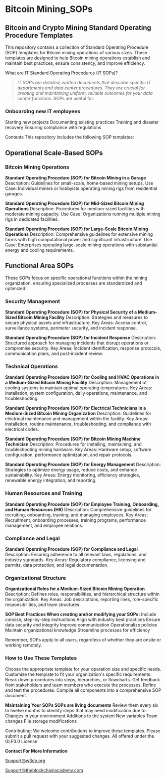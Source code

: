 # **Bitcoin Mining_SOPs**
## **Bitcoin and Crypto Mining Standard Operating Procedure Templates**


This repository contains a collection of Standard Operating Procedure (SOP) templates for Bitcoin mining operations of various sizes. These templates are designed to help Bitcoin mining operations establish and maintain best practices, ensure consistency, and improve efficiency.


What are IT Standard Operating Procedures (IT SOPs)? 
> *IT SOPs are detailed, written documents that describe specific IT departments and data center procedures. They are crucial for creating and maintaining uniform, reliable outcomes for your data center functions.*
SOPs are useful for:


### Onboarding new IT employees 
Starting new projects Documenting existing practices 
Training and disaster recovery 
Ensuring compliance with regulations


Contents This repository includes the following SOP templates:

## Operational Scale-Based SOPs

### Bitcoin Mining Operations
**Standard Operating Procedure (SOP) for Bitcoin Mining in a Garage**
  Description: Guidelines for small-scale, home-based mining setups.
  Use Case: Individual miners or hobbyists operating mining rigs from residential garages.

**Standard Operating Procedure (SOP) for Mid-Sized Bitcoin Mining Operations**
  Description: Procedures for medium-sized facilities with moderate mining capacity.
  Use Case: Organizations running multiple mining rigs in dedicated facilities.

**Standard Operating Procedure (SOP) for Large-Scale Bitcoin Mining Operations**
  Description: Comprehensive guidelines for extensive mining farms with high computational power and significant infrastructure.
  Use Case: Enterprises operating large-scale mining operations with substantial energy and cooling requirements.

## Functional Area SOPs
These SOPs focus on specific operational functions within the mining organization, ensuring specialized processes are standardized and optimized.

### Security Management
**Standard Operating Procedure (SOP) for Physical Security of a Medium-Sized Bitcoin Mining Facility**
  Description: Strategies and measures to secure physical assets and infrastructure.
  Key Areas: Access control, surveillance systems, perimeter security, and incident response.
  
**Standard Operating Procedure (SOP) for Incident Response**
  Description: Structured approach for managing incidents that disrupt operations or compromise security.
  Key Areas: Incident identification, response protocols, communication plans, and post-incident review.

### Technical Operations
**Standard Operating Procedure (SOP) for Cooling and HVAC Operations in a Medium-Sized Bitcoin Mining Facility**
  Description: Management of cooling systems to maintain optimal operating temperatures.
  Key Areas: Installation, system configuration, daily operations, maintenance, and troubleshooting.

**Standard Operating Procedure (SOP) for Electrical Technicians in a Medium-Sized Bitcoin Mining Organization**
  Description: Guidelines for electrical maintenance and management within the facility.
  Key Areas: Installation, routine maintenance, troubleshooting, and compliance with electrical codes.

**Standard Operating Procedure (SOP) for Bitcoin Mining Machine Technician**
  Description: Procedures for installing, maintaining, and troubleshooting mining hardware.
  Key Areas: Hardware setup, software configuration, performance optimization, and repair protocols.

**Standard Operating Procedure (SOP) for Energy Management**
  Description: Strategies to optimize energy usage, reduce costs, and enhance sustainability.
  Key Areas: Energy monitoring, efficiency strategies, renewable energy integration, and reporting.

### Human Resources and Training
**Standard Operating Procedure (SOP) for Employee Training, Onboarding, and Human Resources (HR)**
  Description: Comprehensive guidelines for recruiting, onboarding, training, and managing employees.
  Key Areas: Recruitment, onboarding processes, training programs, performance management, and employee relations.

### Compliance and Legal
**Standard Operating Procedure (SOP) for Compliance and Legal**
  Description: Ensuring adherence to all relevant laws, regulations, and industry standards.
  Key Areas: Regulatory compliance, licensing and permits, data protection, and legal documentation.

### Organizational Structure
**Organizational Roles for a Medium-Sized Bitcoin Mining Operation**
  Description: Defines roles, responsibilities, and hierarchical structure within the organization.
  Key Areas: Job descriptions, reporting lines, role-specific responsibilities, and team structures.




**SOP Best Practices When creating and/or modifying your SOPs:**
Include concise, step-by-step instructions Align with industry best practices Ensure data security and integrity Improve communication Operationalize policies Maintain organizational knowledge Streamline processes for efficiency


Remember, SOPs apply to all users, regardless of whether they are onsite or working remotely.


### How to Use These Templates
Choose the appropriate template for your operation size and specific needs. Customize the template to fit your organization's specific requirements. Break down procedures into steps, hierarchies, or flowcharts. Get feedback from stakeholders and team members who execute the processes. Refine and test the procedures. Compile all components into a comprehensive SOP document.


**Maintaining Your SOPs SOPs are living documents**
Review them every six to twelve months to identify steps that may need modification due to:
Changes in your environment 
Additions to the system 
New variables 
Team changes 
File storage modifications


Contributing: We welcome contributions to improve these templates. Please submit a pull request with your suggested changes. All offered under the GLP3.0 License  


**Contact For More Information**

Support@w3cb.org 

Support@theblockchainacademy.com

